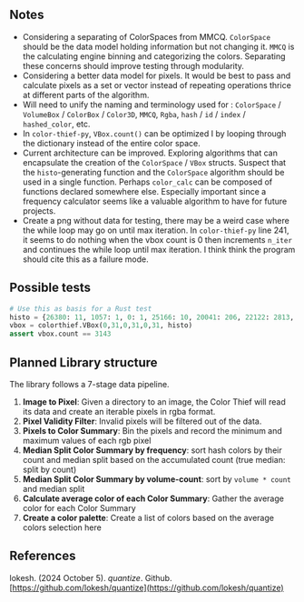 ## Notes

- Considering a separating of ColorSpaces from MMCQ. `ColorSpace` should be the data model holding information but not changing it. `MMCQ` is the calculating engine binning and categorizing the colors. Separating these concerns should improve testing through modularity.
- Considering a better data model for pixels. It would be best to pass and calculate pixels as a set or vector instead of repeating operations thrice at different parts of the algorithm.
- Will need to unify the naming and terminology used for : `ColorSpace` / `VolumeBox` / `ColorBox` / `Color3D`, `MMCQ`, `Rgba`, `hash` / `id` / `index` / `hashed_color`, etc.
- In `color-thief-py`, `VBox.count()` can be optimized I by looping through the dictionary instead of the entire color space.
- Current architecture can be improved. Exploring algorithms that can encapsulate the creation of the `ColorSpace` / `VBox` structs. Suspect that the `histo`-generating function and the `ColorSpace` algorithm should be used in a single function. Perhaps `color_calc` can be composed of functions declared somewhere else. Especially important since a frequency calculator seems like a valuable algorithm to have for future projects.
- Create a png without data for testing, there may be a weird case where the while loop may go on until max iteration. In `color-thief-py` line 241, it seems to do nothing when the vbox count is 0 then increments `n_iter` and continues the while loop until max iteration. I think think the program should cite this as a failure mode.

## Possible tests

```py
# Use this as basis for a Rust test
histo = {26380: 11, 1057: 1, 0: 1, 25166: 10, 20041: 206, 22122: 2813, 21958: 28, 10530: 48, 14693: 24, 32767:1}
vbox = colorthief.VBox(0,31,0,31,0,31, histo)
assert vbox.count == 3143
```

## Planned Library structure

The library follows a 7-stage data pipeline.

1. **Image to Pixel**: Given a directory to an image, the Color Thief will read its data and create an iterable pixels in rgba format.
2. **Pixel Validity Filter**: Invalid pixels will be filtered out of the data.
3. **Pixels to Color Summary**: Bin the pixels and record the minimum and maximum values of each rgb pixel
4. **Median Split Color Summary by frequency**: sort hash colors by their count and median split based on the accumulated count (true median: split by count)
5. **Median Split Color Summary by volume-count**: sort by `volume * count` and median split
6. **Calculate average color of each Color Summary**: Gather the average color for each Color Summary
7. **Create a color palette**: Create a list of colors based on the average colors selection here

## References

lokesh. (2024 October 5). *quantize*. Github. [https://github.com/lokesh/quantize](https://github.com/lokesh/quantize)
